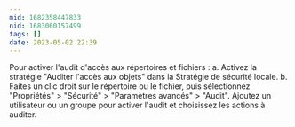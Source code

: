 ```yaml
---
mid: 1682358447833
nid: 1683060157499
tags: []
date: 2023-05-02 22:39
---
```

Pour activer l'audit d'accès aux répertoires et fichiers : a. Activez la stratégie "Auditer l'accès aux objets" dans la Stratégie de sécurité locale. b. Faites un clic droit sur le répertoire ou le fichier, puis sélectionnez "Propriétés" > "Sécurité" > "Paramètres avancés" > "Audit". Ajoutez un utilisateur ou un groupe pour activer l'audit et choisissez les actions à auditer.
